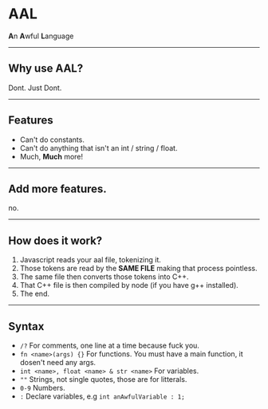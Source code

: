 # AAL
**A**n **A**wful **L**anguage

---
## Why use AAL?
Dont. Just Dont.

---
## Features
 - Can't do constants. 
 - Can't do anything that isn't an int / string / float. 
 - Much, **Much** more! 

---
## Add more features.
no.

---
## How does it work?
1. Javascript reads your aal file, tokenizing it.
2. Those tokens are read by the **SAME FILE** making that process pointless.
3. The same file then converts those tokens into C++.
4. That C++ file is then compiled by node (if you have g++ installed).
5. The end.

---
## Syntax
- `/?` For comments, one line at a time because fuck you. 
- `fn <name>(args) {}` For functions. You must have a main function, it dosen't need any args. 
- `int <name>, float <name> & str <name>` For variables. 
- `""` Strings, not single quotes, those are for litterals. 
- `0-9` Numbers. 
- `:` Declare variables, e.g `int anAwfulVariable : 1;`
